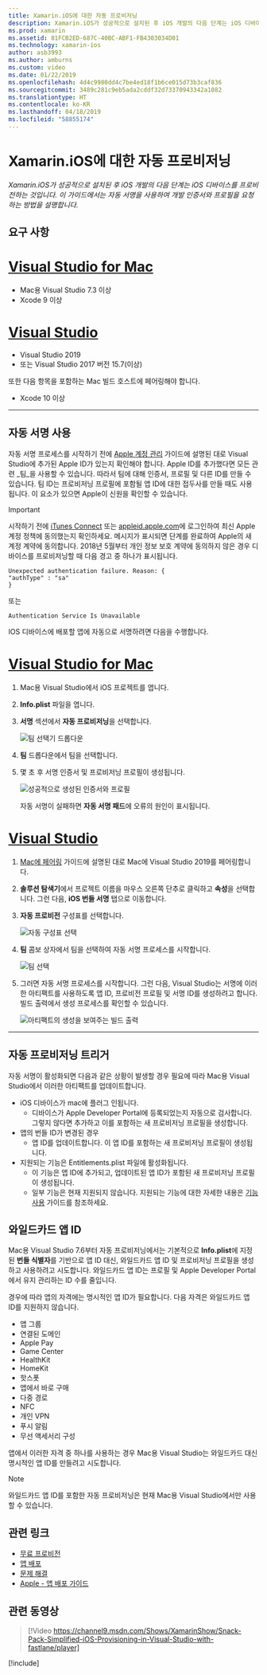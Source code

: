 ```yaml
---
title: Xamarin.iOS에 대한 자동 프로비저닝
description: Xamarin.iOS가 성공적으로 설치된 후 iOS 개발의 다음 단계는 iOS 디바이스를 프로비전하는 것입니다. 이 가이드에서는 자동 서명을 사용하여 개발 인증서와 프로필을 요청하는 방법을 설명합니다.
ms.prod: xamarin
ms.assetid: 81FCB2ED-687C-40BC-ABF1-FB4303034D01
ms.technology: xamarin-ios
author: asb3993
ms.author: amburns
ms.custom: video
ms.date: 01/22/2019
ms.openlocfilehash: 4d4c9980dd4c7be4ed18f1b6ce015d73b3caf836
ms.sourcegitcommit: 3489c281c9eb5ada2cddf32d73370943342a1082
ms.translationtype: HT
ms.contentlocale: ko-KR
ms.lasthandoff: 04/18/2019
ms.locfileid: "58855174"
---
```

# <a name="automatic-provisioning-for-xamarinios"></a>Xamarin.iOS에 대한 자동 프로비저닝

_Xamarin.iOS가 성공적으로 설치된 후 iOS 개발의 다음 단계는 iOS 디바이스를 프로비전하는 것입니다. 이 가이드에서는 자동 서명을 사용하여 개발 인증서와 프로필을 요청하는 방법을 설명합니다._

## <a name="requirements"></a>요구 사항

# <a name="visual-studio-for-mactabmacos"></a>[Visual Studio for Mac](#tab/macos)

- Mac용 Visual Studio 7.3 이상
- Xcode 9 이상

# <a name="visual-studiotabwindows"></a>[Visual Studio](#tab/windows)

- Visual Studio 2019
- 또는 Visual Studio 2017 버전 15.7(이상)

또한 다음 항목을 포함하는 Mac 빌드 호스트에 페어링해야 합니다.

- Xcode 10 이상

-----

## <a name="enabling-automatic-signing"></a>자동 서명 사용

자동 서명 프로세스를 시작하기 전에 [Apple 계정 관리](~/cross-platform/macios/apple-account-management.md) 가이드에 설명된 대로 Visual Studio에 추가된 Apple ID가 있는지 확인해야 합니다. Apple ID를 추가했다면 모든 관련 _팀_을 사용할 수 있습니다. 따라서 팀에 대해 인증서, 프로필 및 다른 ID를 만들 수 있습니다. 팀 ID는 프로비저닝 프로필에 포함될 앱 ID에 대한 접두사를 만들 때도 사용됩니다. 이 요소가 있으면 Apple이 신원을 확인할 수 있습니다.

> [!IMPORTANT]
> 시작하기 전에 [iTunes Connect](https://itunesconnect.apple.com/) 또는 [appleid.apple.com](https://appleid.apple.com)에 로그인하여 최신 Apple 계정 정책에 동의했는지 확인하세요. 메시지가 표시되면 단계를 완료하여 Apple의 새 계정 계약에 동의합니다. 2018년 5월부터 개인 정보 보호 계약에 동의하지 않은 경우 디바이스를 프로비저닝할 때 다음 경고 중 하나가 표시됩니다.
> ```
> Unexpected authentication failure. Reason: {
> "authType" : "sa"
> }
> ```
> 또는
> ```
> Authentication Service Is Unavailable
> ```

IOS 디바이스에 배포할 앱에 자동으로 서명하려면 다음을 수행합니다.

# <a name="visual-studio-for-mactabmacos"></a>[Visual Studio for Mac](#tab/macos)

1. Mac용 Visual Studio에서 iOS 프로젝트를 엽니다.

2. **Info.plist** 파일을 엽니다.

3. **서명** 섹션에서 **자동 프로비저닝**을 선택합니다.

    ![팀 선택기 드롭다운](automatic-provisioning-images/image2.png)

4. **팀** 드롭다운에서 팀을 선택합니다.

6. 몇 초 후 서명 인증서 및 프로비저닝 프로필이 생성됩니다.

    ![성공적으로 생성된 인증서와 프로필](automatic-provisioning-images/image5.png)

    자동 서명이 실패하면 **자동 서명 패드**에 오류의 원인이 표시됩니다.

# <a name="visual-studiotabwindows"></a>[Visual Studio](#tab/windows)

1. [Mac에 페어링](~/ios/get-started/installation/windows/connecting-to-mac/index.md) 가이드에 설명된 대로 Mac에 Visual Studio 2019를 페어링합니다.

2. **솔루션 탐색기**에서 프로젝트 이름을 마우스 오른쪽 단추로 클릭하고 **속성**을 선택합니다. 그런 다음, **iOS 번들 서명** 탭으로 이동합니다.

3. **자동 프로비전** 구성표를 선택합니다.

    ![자동 구성표 선택](automatic-provisioning-images/prov4.png)

4. **팀** 콤보 상자에서 팀을 선택하여 자동 서명 프로세스를 시작합니다.

    ![팀 선택](automatic-provisioning-images/prov3.png)

4. 그러면 자동 서명 프로세스를 시작합니다. 그런 다음, Visual Studio는 서명에 이러한 아티팩트를 사용하도록 앱 ID, 프로비전 프로필 및 서명 ID를 생성하려고 합니다. 빌드 출력에서 생성 프로세스를 확인할 수 있습니다.

    ![아티팩트의 생성을 보여주는 빌드 출력](automatic-provisioning-images/prov5.png)

-----

## <a name="triggering-automatic-provisioning"></a>자동 프로비저닝 트리거

자동 서명이 활성화되면 다음과 같은 상황이 발생할 경우 필요에 따라 Mac용 Visual Studio에서 이러한 아티팩트를 업데이트합니다.

* iOS 디바이스가 mac에 플러그 인됩니다.
    - 디바이스가 Apple Developer Portal에 등록되었는지 자동으로 검사합니다. 그렇지 않다면 추가하고 이를 포함하는 새 프로비저닝 프로필을 생성합니다.
* 앱의 번들 ID가 변경된 경우
    - 앱 ID를 업데이트합니다. 이 앱 ID를 포함하는 새 프로비저닝 프로필이 생성됩니다.
* 지원되는 기능은 Entitlements.plist 파일에 활성화됩니다.
    - 이 기능은 앱 ID에 추가되고, 업데이트된 앱 ID가 포함된 새 프로비저닝 프로필이 생성됩니다.
    - 일부 기능은 현재 지원되지 않습니다. 지원되는 기능에 대한 자세한 내용은 [기능 사용](~/ios/deploy-test/provisioning/capabilities/index.md) 가이드를 참조하세요.

## <a name="wildcard-app-ids"></a>와일드카드 앱 ID

Mac용 Visual Studio 7.6부터 자동 프로비저닝에서는 기본적으로 **Info.plist**에 지정된 **번들 식별자**를 기반으로 앱 ID 대신, 와일드카드 앱 ID 및 프로비저닝 프로필을 생성하고 사용하려고 시도합니다. 와일드카드 앱 ID는 프로필 및 Apple Developer Portal에서 유지 관리하는 ID 수를 줄입니다.

경우에 따라 앱의 자격에는 명시적인 앱 ID가 필요합니다. 다음 자격은 와일드카드 앱 ID를 지원하지 않습니다.

- 앱 그룹
- 연결된 도메인
- Apple Pay
- Game Center
- HealthKit
- HomeKit
- 핫스폿
- 앱에서 바로 구매
- 다중 경로
- NFC
- 개인 VPN
- 푸시 알림
- 무선 액세서리 구성

앱에서 이러한 자격 중 하나를 사용하는 경우 Mac용 Visual Studio는 와일드카드 대신 명시적인 앱 ID를 만들려고 시도합니다.

> [!NOTE]
> 와일드카드 앱 ID를 포함한 자동 프로비저닝은 현재 Mac용 Visual Studio에서만 사용할 수 있습니다.

## <a name="related-links"></a>관련 링크

- [무료 프로비전](~/ios/get-started/installation/device-provisioning/free-provisioning.md)
- [앱 배포](~/ios/deploy-test/app-distribution/index.md)
- [문제 해결](~/ios/deploy-test/troubleshooting.md)
- [Apple - 앱 배포 가이드](https://developer.apple.com/library/ios/documentation/IDEs/Conceptual/AppDistributionGuide/Introduction/Introduction.html)

## <a name="related-video"></a>관련 동영상

> [!Video https://channel9.msdn.com/Shows/XamarinShow/Snack-Pack-Simplified-iOS-Provisioning-in-Visual-Studio-with-fastlane/player]

[!include[](~/essentials/includes/xamarin-show-essentials.md)]
